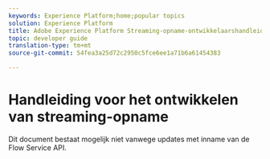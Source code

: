 ```yaml
---
keywords: Experience Platform;home;popular topics
solution: Experience Platform
title: Adobe Experience Platform Streaming-opname-ontwikkelaarshandleiding
topic: developer guide
translation-type: tm+mt
source-git-commit: 54fea3a25d72c2950c5fce6ee1a71b6a61454383

---
```



# Handleiding voor het ontwikkelen van streaming-opname

Dit document bestaat mogelijk niet vanwege updates met inname van de Flow Service API.